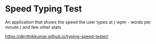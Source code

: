 # Speed Typing Test
An application that shows the speed the user types at ( wpm - words per minute ) and few other stats

https://dkrithikkumar.github.io/typing-speed-tester/
